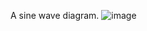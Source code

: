 A sine wave diagram.
![image](https://github.com/bblywater/lp/assets/121982828/e791ef30-0c08-49f6-9b63-cd787d80dbcd)
